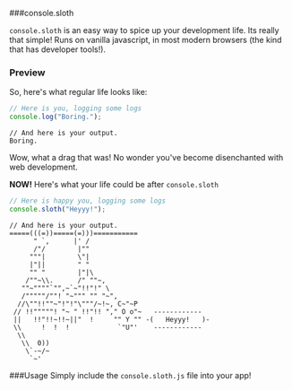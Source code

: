 ###console.sloth

`console.sloth` is an easy way to spice up your development life. Its really that simple! Runs on vanilla javascript, in most modern browsers (the kind that has developer tools!).

### Preview

So, here's what regular life looks like:

```javascript
// Here is you, logging some logs
console.log("Boring.");
```
```
// And here is your output.
Boring.
```

Wow, what a drag that was! No wonder you've become disenchanted with web development.

**NOW!** Here's what your life could be after `console.sloth`

```javascript
// Here is happy you, logging some logs
console.sloth("Heyyy!");
```

```
// And here is your output.
=====(((=))=====(=)))===========
      " `,      |' /
      /"/        |""
     """|        \"|
     |"||        " "
     "" "        |"|\
    /""~\\.      /" ""~,
   ""~""""`"",~`~"!!"!" \
   /"""""/""! "~""" "" "~",
  //\""!!""~"!"!"\"""/~!~, C~"~P
 // !!"""""! "~ " !!"!! "," O o"~   ------------
 ||   !!"!!~!!~||"  !     "" Y "" -(   Heyyy!   )-      
 \\     !  !  !            `"U"'    ------------
  \\
   \\  0))
    \`-~/~
     `~'
```


###Usage
Simply include the `console.sloth.js` file into your app!
